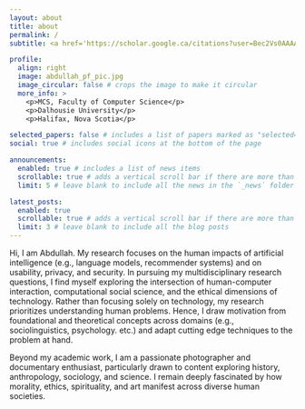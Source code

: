 ```yaml
---
layout: about
title: about
permalink: /
subtitle: <a href='https://scholar.google.ca/citations?user=Bec2Vs0AAAAJ&hl=en'>[Google Scholar]</a> <a href='https://www.linkedin.com/in/chy-md-abdullah'>[LinkedIn]</a>

profile:
  align: right
  image: abdullah_pf_pic.jpg
  image_circular: false # crops the image to make it circular
  more_info: >
    <p>MCS, Faculty of Computer Science</p>
    <p>Dalhousie University</p>
    <p>Halifax, Nova Scotia</p>

selected_papers: false # includes a list of papers marked as "selected={true}"
social: true # includes social icons at the bottom of the page

announcements:
  enabled: true # includes a list of news items
  scrollable: true # adds a vertical scroll bar if there are more than 3 news items
  limit: 5 # leave blank to include all the news in the `_news` folder

latest_posts:
  enabled: true
  scrollable: true # adds a vertical scroll bar if there are more than 3 new posts items
  limit: 3 # leave blank to include all the blog posts
---
```


Hi, I am Abdullah. My research focuses on the human impacts of artificial intelligence (e.g., language models, recommender systems) and on usability, privacy, and security. In pursuing my multidisciplinary research questions, I find myself exploring the intersection of human-computer interaction, computational social science, and the ethical dimensions of technology. Rather than focusing solely on technology, my research prioritizes understanding human problems. Hence, I draw motivation from foundational and theoretical concepts across domains (e.g., sociolinguistics, psychology. etc.) and adapt cutting edge techniques to the problem at hand.

Beyond my academic work, I am a passionate photographer and documentary enthusiast, particularly drawn to content exploring history, anthropology, sociology, and science. I remain deeply fascinated by how morality, ethics, spirituality, and art manifest across diverse human societies.
<!-- 
Put your address / P.O. box / other info right below your picture. You can also disable any of these elements by editing `profile` property of the YAML header of your `_pages/about.md`. Edit `_bibliography/papers.bib` and Jekyll will render your [publications page](/al-folio/publications/) automatically. -->

<!-- Link to your social media connections, too. This theme is set up to use [Font Awesome icons](https://fontawesome.com/) and [Academicons](https://jpswalsh.github.io/academicons/), like the ones below. Add your Facebook, Twitter, LinkedIn, Google Scholar, or just disable all of them. -->
